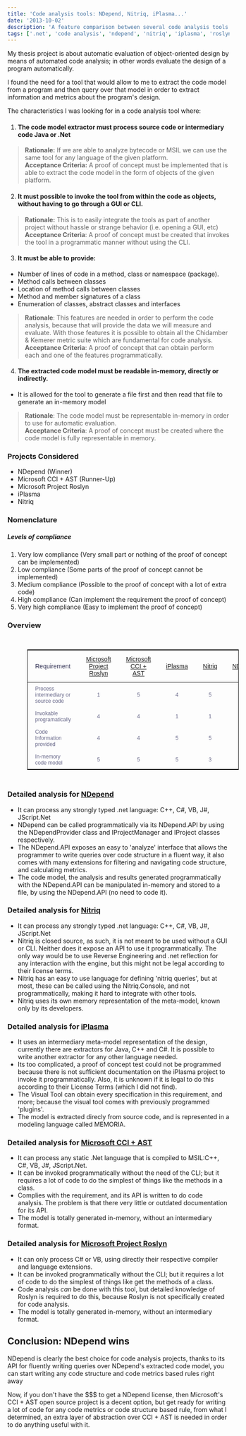 ```yaml
---
title: 'Code analysis tools: NDepend, Nitriq, iPlasma...'
date: '2013-10-02'
description: 'A feature comparison between several code analysis tools available.'
tags: ['.net', 'code analysis', 'ndepend', 'nitriq', 'iplasma', 'roslyn', 'java', 'microsoft cci', 'microsoft cci ast']
---
```


My thesis project is about automatic evaluation of object-oriented design by means of automated code analysis; in other words evaluate the design of a program automatically. 

I found the need for a tool that would allow to me to extract the code model from a program and then query over that model in order to extract information and metrics about the program's design.

The characteristics I was looking for in a code analysis tool where:

1. #### The code model extractor must process source code or intermediary code Java or .Net
> **Rationale:** If we are able to analyze bytecode or MSIL we can use the same tool for any language of the given platform.  
> **Acceptance Criteria:** A proof of concept must be implemented that is able to extract the code model in the form of objects of the given platform.

2. #### It must possible to invoke the tool from within the code as objects, without having to go through a GUI or CLI.
> **Rationale:** This is to easily integrate the tools as part of another project without hassle or strange behavior (i.e. opening a GUI, etc)  
> **Acceptance Criteria**: A proof of concept must be created that invokes the tool in a programmatic manner without using the CLI.

3. #### It must be able to provide:
  - Number of lines of code in a method, class or namespace (package).
  - Method calls between classes
  - Location of method calls between classes
  - Method and member signatures of a class
  - Enumeration of classes, abstract classes and interfaces

  > **Rationale**: This features are needed in order to perform the code analysis, because that will provide the data we will measure and evaluate. With those features it is possible to obtain all the Chidamber & Kemerer metric suite which are fundamental for code analysis.  
  > **Acceptance Criteria**: A proof of concept that can obtain perform each and one of the features programmatically.

4. #### The extracted code model must be readable in-memory, directly or indirectly.
  - It is allowed for the tool to generate a file first and then read that file to generate an in-memory model

  > **Rationale**: The code model must be representable in-memory in order to use for automatic evaluation.  
  > **Acceptance Criteria**: A proof of concept must be created where the code model is fully representable in memory.

### Projects Considered

- NDepend (Winner)
- Microsoft CCI + AST (Runner-Up)
- Microsoft Project Roslyn
- iPlasma
- Nitriq

### Nomenclature

##### Levels of compliance

1. Very low compliance (Very small part or nothing of the proof of concept can be implemented)
2. Low compliance (Some parts of the proof of concept cannot be implemented)
3. Medium compliance (Possible to the proof of concept with a lot of extra code)
4. High compliance (Can implement the requirement the proof of concept)
5. Very high compliance (Easy to implement the proof of concept)

### Overview

<style>

#newspaper-a
{
  font-family: "Lucida Sans Unicode", "Lucida Grande", Sans-Serif;
  font-size: 12px;
  margin: 45px;
  width: 480px;
  text-align: left;
  border-collapse: collapse;
  border: 1px solid #111;
}
#newspaper-a th
{
  padding: 12px 17px 12px 17px;
  font-weight: normal;
  font-size: 14px;
  color: #335;
  border-bottom: 1px dashed #111;
}
#newspaper-a td
{
  padding: 7px 17px 7px 17px;
  color: #668;
}
#newspaper-a tbody tr:hover td
{
  color: #335;
  background: #d0dafd;
}

</style>
<table id="newspaper-a">
<thead><tr>
<th>Requirement</th>
<th align="center"><a href="http://msdn.microsoft.com/en-us/vstudio/hh500769.aspx">Microsoft Project Roslyn</a></th>
<th align="center"><a href="http://cciast.codeplex.com/">Microsoft CCI + AST</a></th>
<th align="center"><a href="http://loose.upt.ro/reengineering/research/iplasma‎">iPlasma</a></th>
<th align="center"><a href="http://nitriq.com">Nitriq</a></th>
<th align="center"><a href="http://www.ndepend.com">NDepend*</a></th>
</tr></thead>
<tbody>
<tr>
<td>Process intermediary or source code </td>
<td align="center">1</td>
<td align="center">5</td>
<td align="center">4</td>
<td align="center">5</td>
<td align="center">5</td>
</tr>
<tr>
<td>Invokable programatically</td>
<td align="center">4</td>
<td align="center">4</td>
<td align="center">1</td>
<td align="center">1</td>
<td align="center">5</td>
</tr>
<tr>
<td>Code Information provided</td>
<td align="center">4</td>
<td align="center">4</td>
<td align="center">5</td>
<td align="center">5</td>
<td align="center">5</td>
</tr>
<tr>
<td>In-memory code model</td>
<td align="center">5</td>
<td align="center">5</td>
<td align="center">5</td>
<td align="center">3</td>
<td align="center">5</td>
</tr>
</tbody>
</table>

### Detailed analysis for [NDepend](http://www.ndepend.com)

- It can process any strongly typed .net language: C++, C#, VB, J#, JScript.Net
- NDepend can be called programmatically via its NDepend.API by using the NDependProvider class and IProjectManager and IProject classes respectively.
- The NDepend.API exposes an easy to 'analyze' interface that allows the programmer to write queries over code structure in a fluent way, it also comes with many extensions for filtering and navigating code structure, and calculating metrics.
- The code model, the analysis and results generated programmatically with the NDepend.API can be manipulated in-memory and stored to a file, by using the NDepend.API (no need to code it).


### Detailed analysis for [Nitriq](http://nitriq.com)

- It can process any strongly typed .net language: C++, C#, VB, J#, JScript.Net
- Nitriq is closed source, as such, it is not meant to be used without a GUI or CLI. Neither does it expose an API to use it programmatically. The only way would be to use Reverse Engineering and .net reflection for any interaction with the engine, but this might not be legal according to their license terms.
- Nitriq has an easy to use language for defining 'nitriq queries', but at most, these can be called using the Nitriq.Console, and not programmatically, making it hard to integrate with other tools.
- Nitriq uses its own memory representation of the meta-model, known only by its developers.

### Detailed analysis for [iPlasma](http://loose.upt.ro/reengineering/research/iplasma‎)

- It uses an intermediary meta-model representation of the design, currently there are extractors for Java, C++ and C#. It is possible to write another extractor for any other language needed.
- Its too complicated, a proof of concept test could not be programmed because there is not sufficient documentation on the iPlasma project to invoke it programmatically. Also, it is unknown if it is legal to do this according to their License Terms (which I did not find).
- The Visual Tool can obtain every specification in this requirement, and more; because the visual tool comes with previously programmed 'plugins'.
- The model is extracted direcly from source code, and is represented in a modeling language called MEMORIA.

### Detailed analysis for [Microsoft CCI + AST](http://cciast.codeplex.com/)

- It can process any static .Net language that is compiled to MSIL:C++, C#, VB, J#, JScript.Net.
- It can be invoked programmatically without the need of the CLI; but it requires a lot of code to do the simplest of things like the methods in a class.
- Complies with the requirement, and its API is written to do code analysis. The problem is that there very little or outdated documentation for its API.
-  The model is totally generated in-memory, without an intermediary format.

### Detailed analysis for [Microsoft Project Roslyn](http://msdn.microsoft.com/en-us/vstudio/hh500769.aspx)

- It can only process C# or VB, using directly their respective compiler and language extensions.
- It can be invoked programmatically without the CLI; but it requires a lot of code to do the simplest of things like get the methods of a class.
- Code analysis *can* be done with this tool, but detailed knowledge of Roslyn is required to do this, because Roslyn is not specifically created for code analysis.
- The model is totally generated in-memory, without an intermediary format.


## Conclusion: NDepend wins

NDepend is clearly the best choice for code analysis projects, thanks to its API for fluently writing queries over NDepend's extracted code model, you can start writing any code structure and code metrics based rules right away

Now, if you don't have the $$$ to get a NDepend license, then Microsoft's CCI + AST open source project is a decent option, but get ready for writing a lot of code for any code metrics or code structure based rule, from what I determined, an extra layer of abstraction over CCI + AST is needed in order to do anything useful with it.